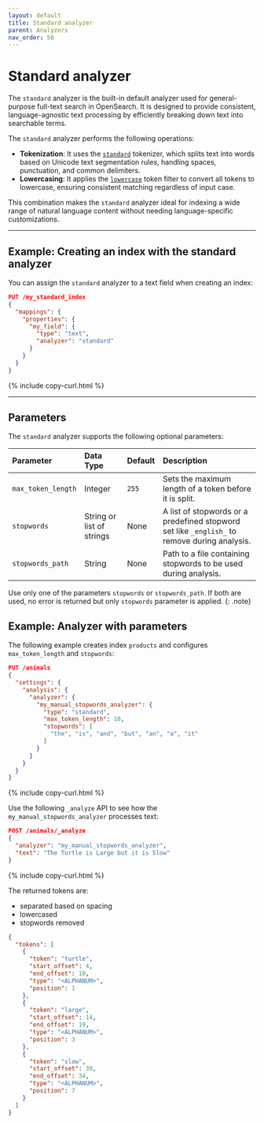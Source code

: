 ```yaml
---
layout: default
title: Standard analyzer
parent: Analyzers
nav_order: 50
---
```


# Standard analyzer

The `standard` analyzer is the built-in default analyzer used for general-purpose full-text search in OpenSearch. It is designed to provide consistent, language-agnostic text processing by efficiently breaking down text into searchable terms.

The `standard` analyzer performs the following operations:

- **Tokenization**: It uses the [`standard`]({{site.url}}{{site.baseurl}}/analyzers/tokenizers/standard/) tokenizer, which splits text into words based on Unicode text segmentation rules, handling spaces, punctuation, and common delimiters.
- **Lowercasing**: It applies the [`lowercase`]({{site.url}}{{site.baseurl}}/analyzers/token-filters/lowercase/) token filter to convert all tokens to lowercase, ensuring consistent matching regardless of input case.

This combination makes the `standard` analyzer ideal for indexing a wide range of natural language content without needing language-specific customizations.

---

## Example: Creating an index with the standard analyzer

You can assign the `standard` analyzer to a text field when creating an index:

```json
PUT /my_standard_index
{
  "mappings": {
    "properties": {
      "my_field": {
        "type": "text",
        "analyzer": "standard"
      }
    }
  }
}
```
{% include copy-curl.html %}

---

## Parameters

The `standard` analyzer supports the following optional parameters:

| Parameter | Data Type | Default | Description |
|:----------|:-----|:--------|:------------|
| `max_token_length` | Integer | `255` | Sets the maximum length of a token before it is split. |
| `stopwords` | String or list of strings | None | A list of stopwords or a predefined stopword set like `_english_` to remove during analysis. |
| `stopwords_path` | String | None | Path to a file containing stopwords to be used during analysis. |

Use only one of the parameters `stopwords` or `stopwords_path`. If both are used, no error is returned but only `stopwords` parameter is applied.
{: .note}

## Example: Analyzer with parameters

The following example creates index `products` and configures `max_token_length` and `stopwords`:

```json
PUT /animals
{
  "settings": {
    "analysis": {
      "analyzer": {
        "my_manual_stopwords_analyzer": {
          "type": "standard",
          "max_token_length": 10,
          "stopwords": [
            "the", "is", "and", "but", "an", "a", "it"
          ]
        }
      }
    }
  }
}
```
{% include copy-curl.html %}

Use the following `_analyze` API to see how the `my_manual_stopwords_analyzer` processes text:

```json
POST /animals/_analyze
{
  "analyzer": "my_manual_stopwords_analyzer",
  "text": "The Turtle is Large but it is Slow"
}
```
{% include copy-curl.html %}

The returned tokens are:

- separated based on spacing
- lowercased
- stopwords removed

```json
{
  "tokens": [
    {
      "token": "turtle",
      "start_offset": 4,
      "end_offset": 10,
      "type": "<ALPHANUM>",
      "position": 1
    },
    {
      "token": "large",
      "start_offset": 14,
      "end_offset": 19,
      "type": "<ALPHANUM>",
      "position": 3
    },
    {
      "token": "slow",
      "start_offset": 30,
      "end_offset": 34,
      "type": "<ALPHANUM>",
      "position": 7
    }
  ]
}
```
